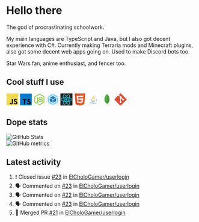 # Hello there

The god of procrastinating schoolwork.

My main languages are TypeScript and Java, but I also got decent experience with C#. Currently making Terraria mods and Minecraft plugins, also got some decent web apps going on. Used to make Discord bots too.

Star Wars fan, anime enthusiast, and fencer too.

## Cool stuff I use

![JavaScript][javascript]
![TypeScript][typescript]
![Node.js][node]
![Webpack][webpack]
![React][react]
![HTML][html]
![Java][java]
![MongoDB][mongodb]
![Git][git]

## Dope stats

![GitHub Stats](https://github-readme-stats.vercel.app/api?username=ElCholoGamer&theme=tokyonight)
<br />
![GitHub metrics](https://metrics.lecoq.io/ElCholoGamer?template=terminal&base.header=0&base.activity=0&base.community=0&base.repositories=0&base.metadata=0&languages=1)

## Latest activity

<!--START_SECTION:activity-->

1. ❗️ Closed issue [#23](https://github.com/ElCholoGamer/userlogin/issues/23) in [ElCholoGamer/userlogin](https://github.com/ElCholoGamer/userlogin)
2. 🗣 Commented on [#23](https://github.com/ElCholoGamer/userlogin/issues/23) in [ElCholoGamer/userlogin](https://github.com/ElCholoGamer/userlogin)
3. 🗣 Commented on [#22](https://github.com/ElCholoGamer/userlogin/issues/22) in [ElCholoGamer/userlogin](https://github.com/ElCholoGamer/userlogin)
4. 🗣 Commented on [#23](https://github.com/ElCholoGamer/userlogin/issues/23) in [ElCholoGamer/userlogin](https://github.com/ElCholoGamer/userlogin)
5. 🎉 Merged PR [#21](https://github.com/ElCholoGamer/userlogin/pull/21) in [ElCholoGamer/userlogin](https://github.com/ElCholoGamer/userlogin)
<!--END_SECTION:activity-->

[userlogin]: https://www.spigotmc.org/resources/userlogin.80669/
[javascript]: https://raw.githubusercontent.com/ElCholoGamer/ElCholoGamer/master/icons/javascript.png
[typescript]: https://raw.githubusercontent.com/ElCholoGamer/ElCholoGamer/master/icons/typescript.png
[java]: https://raw.githubusercontent.com/ElCholoGamer/ElCholoGamer/master/icons/java.png
[node]: https://raw.githubusercontent.com/ElCholoGamer/ElCholoGamer/master/icons/node.png
[react]: https://raw.githubusercontent.com/ElCholoGamer/ElCholoGamer/master/icons/react.png
[webpack]: https://raw.githubusercontent.com/ElCholoGamer/ElCholoGamer/master/icons/webpack.png
[html]: https://raw.githubusercontent.com/ElCholoGamer/ElCholoGamer/master/icons/html.png
[git]: https://raw.githubusercontent.com/ElCholoGamer/ElCholoGamer/master/icons/git.png
[mongodb]: https://raw.githubusercontent.com/ElCholoGamer/ElCholoGamer/master/icons/mongodb.png
